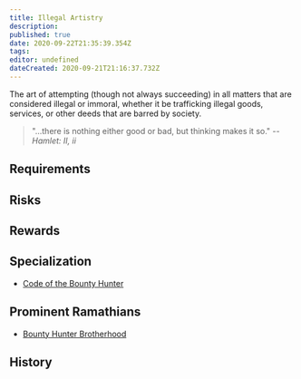 ```yaml
---
title: Illegal Artistry
description: 
published: true
date: 2020-09-22T21:35:39.354Z
tags: 
editor: undefined
dateCreated: 2020-09-21T21:16:37.732Z
---
```


The art of attempting (though not always succeeding) in all matters that are considered illegal or immoral, whether it be trafficking illegal goods, services, or other deeds that are barred by society.

> "...there is nothing either good or bad, but thinking makes it so."
> -- <cite>Hamlet: II, ii</cite>

## Requirements

## Risks

## Rewards

## Specialization

- [Code of the Bounty Hunter](/creeds/code-of-the-bounty-hunter)

## Prominent Ramathians

- [Bounty Hunter Brotherhood](/groups/bounty-hunter-brotherhood)

## History


